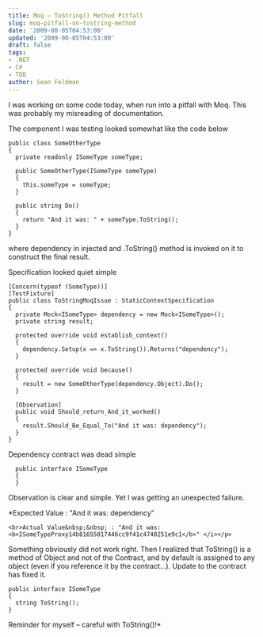 ```yaml
---
title: Moq – ToString() Method Pitfall
slug: moq-pitfall-on-tostring-method
date: '2009-08-05T04:53:00'
updated: '2009-08-05T04:53:00'
draft: false
tags:
- .NET
- C#
- TDD
author: Sean Feldman
---
```



I was working on some code today, when run into a pitfall with Moq. This was probably my misreading of documentation.

The component I was testing looked somewhat like the code below

```
public class SomeOtherType  
{  
  private readonly ISomeType someType;  
  
  public SomeOtherType(ISomeType someType)  
  {  
    this.someType = someType;  
  }  
  
  public string Do()  
  {  
    return "And it was: " + someType.ToString();  
  }  
}
```

where dependency in injected and .ToString() method is invoked on it to construct the final result.

Specification looked quiet simple

```
[Concern(typeof (SomeType))]  
[TestFixture]  
public class ToStringMoqIssue : StaticContextSpecification  
{  
  private Mock<ISomeType> dependency = new Mock<ISomeType>();  
  private string result;  
  
  protected override void establish_context()  
  {  
    dependency.Setup(x => x.ToString()).Returns("dependency");  
  }  
  
  protected override void because()  
  {  
    result = new SomeOtherType(dependency.Object).Do();  
  }  
  
  [Observation]  
  public void Should_return_And_it_worked()  
  {  
    result.Should_Be_Equal_To("And it was: dependency");  
  }  
}
```

Dependency contract was dead simple

```
  public interface ISomeType  
  {  
  }
```

Observation is clear and simple. Yet I was getting an unexpected failure.

*Expected Value : "And it was: dependency"
```
<br>Actual Value&nbsp;&nbsp; : "And it was: <b>ISomeTypeProxy14b81655017446cc9f41c4740251e9c1</b>" </i></p>
```

Something obviously did not work right. Then I realized that ToString() is a method of Object and not of the Contract, and by default is assigned to any object (even if you reference it by the contract…). Update to the contract has fixed it.

```
public interface ISomeType  
{  
  string ToString();  
}
```

Reminder for myself – careful with ToString()!*


